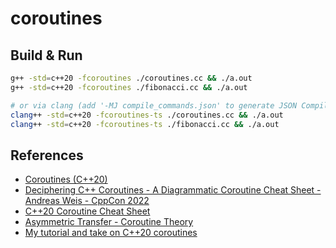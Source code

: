 # coroutines     

## Build & Run

```bash
g++ -std=c++20 -fcoroutines ./coroutines.cc && ./a.out
g++ -std=c++20 -fcoroutines ./fibonacci.cc && ./a.out

# or via clang (add '-MJ compile_commands.json' to generate JSON Compilation Database)
clang++ -std=c++20 -fcoroutines-ts ./coroutines.cc && ./a.out
clang++ -std=c++20 -fcoroutines-ts ./fibonacci.cc && ./a.out
```

## References
- [Coroutines (C++20)](https://en.cppreference.com/w/cpp/language/coroutines)    
- [Deciphering C++ Coroutines - A Diagrammatic Coroutine Cheat Sheet - Andreas Weis - CppCon 2022](https://www.youtube.com/watch?v=J7fYddslH0Q&ab_channel=CppCon)     
- [C++20 Coroutine Cheat Sheet](https://github.com/ComicSansMS/cpp20_coroutine_cheat_sheet)
- [Asymmetric Transfer - Coroutine Theory](https://lewissbaker.github.io/2017/09/25/coroutine-theory)
- [My tutorial and take on C++20 coroutines](https://www.scs.stanford.edu/~dm/blog/c++-coroutines.html)
